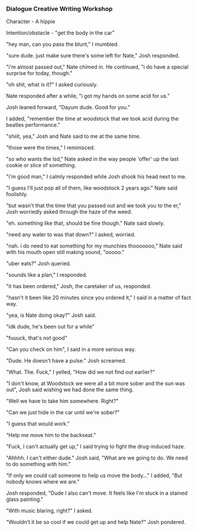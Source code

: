 ### Dialogue Creative Writing Workshop

Character - A hippie

Intention/obstacle - "get the body in the car" 



"hey man, can you pass the blunt," I mumbled. 

"sure dude. just make sure there's some left for Nate," Josh responded. 

"i'm almost passed out," Nate chimed in. He continued, "i do have a special surprise for today, though."

"oh shit, what is it?" I asked curiously. 

Nate responded after a while, "i got my hands on some acid for us." 

Josh leaned forward, "Dayum dude. Good for you."

I added, "remember the time at woodstock that we took acid during the beatles performance."

"shiiit, yea," Josh and Nate said to me at the same time. 

"those were the times," I reminisced. 

"so who wants the lsd," Nate asked in the way people 'offer' up the last cookie or slice of something. 

"i'm good man," I calmly responded while Josh shook his head next to me. 

"I guess I'll just pop all of them, like woodstock 2 years ago." Nate said foolishly. 

"but wasn't that the time that you passed out and we took you to the er," Josh worriedly asked through the haze of the weed. 

"eh. something like that, should be fine though." Nate said slowly.

"need any water to was that down?" I asked, worried. 

"nah. i do need to eat something for my munchies thooooooo," Nate said with his mouth open still making sound, "ooooo."

"uber eats?" Josh queried.

"sounds like a plan," I responded. 

"it has been ordered," Josh, the caretaker of us, responded. 

"hasn't it been like 20 minutes since you ordered it," I said in a matter of fact way.

"yea, is Nate doing okay?" Josh said.

"idk dude, he's been out for a while"

"fuuuck, that's not good"

"Can you check on him", I said in a more serious way.

"Dude. He doesn't have a pulse." Josh screamed. 

"What. The. Fuck," I yelled, "How did we not find out earlier?"

"I don't know, at Woodstock we were all a bit more sober and the sun was out", Josh said wishing we had done the same thing. 

"Well we have to take him somewhere. Right?"

"Can we just hide in the car until we're sober?" 

"I guess that would work."

"Help me move him to the backseat."

"Fuck, I can't actually get up," I said trying to fight the drug-induced haze.

"Ahhhh. I can't either dude." Josh said, "What are we going to do. We need to do something with him."

"If only we could call someone to help us move the body..." I added, "But nobody knows where we are."

Josh responded, "Dude I also can't move. It feels like I'm stuck in a stained glass painting."

"With music blaring, right?" I asked. 

"Wouldn't it be so cool if we could get up and help Nate?" Josh pondered.